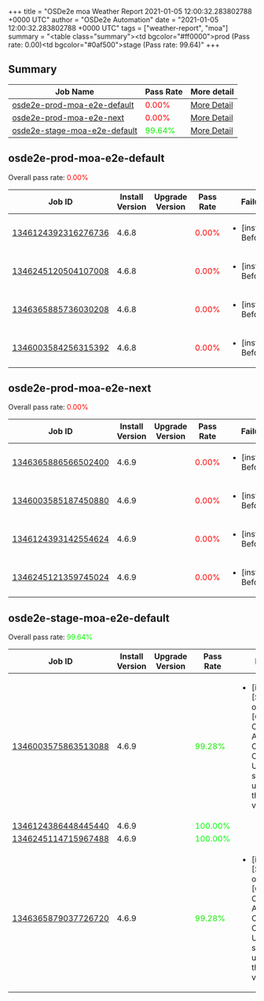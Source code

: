+++
title = "OSDe2e moa Weather Report 2021-01-05 12:00:32.283802788 +0000 UTC"
author = "OSDe2e Automation"
date = "2021-01-05 12:00:32.283802788 +0000 UTC"
tags = ["weather-report", "moa"]
summary = "<table class=\"summary\"><tr><td bgcolor=\"#ff0000\"></td><td>prod (Pass rate: 0.00)</td></tr><tr><td bgcolor=\"#0af500\"></td><td>stage (Pass rate: 99.64)</td></tr></table>"
+++
## Summary

| Job Name | Pass Rate | More detail |
|----------|-----------|-------------|
|[osde2e-prod-moa-e2e-default](https://prow.svc.ci.openshift.org/?job=osde2e-prod-moa-e2e-default)| <span style="color:#ff0000;">0.00%</span>|[More Detail](#osde2e-prod-moa-e2e-default)|
|[osde2e-prod-moa-e2e-next](https://prow.svc.ci.openshift.org/?job=osde2e-prod-moa-e2e-next)| <span style="color:#ff0000;">0.00%</span>|[More Detail](#osde2e-prod-moa-e2e-next)|
|[osde2e-stage-moa-e2e-default](https://prow.svc.ci.openshift.org/?job=osde2e-stage-moa-e2e-default)| <span style="color:#0af500;">99.64%</span>|[More Detail](#osde2e-stage-moa-e2e-default)|



## osde2e-prod-moa-e2e-default

Overall pass rate: <span style="color:#ff0000;">0.00%</span>

| Job ID | Install Version | Upgrade Version | Pass Rate | Failures |
|--------|-----------------|-----------------|-----------|----------|
[1346124392316276736](https://prow.ci.openshift.org/view/gs/origin-ci-test/logs/osde2e-prod-moa-e2e-default/1346124392316276736) | 4.6.8 |  | <span style="color:#ff0000;">0.00%</span>|<ul><li>[install] BeforeSuite</li></ul>
[1346245120504107008](https://prow.ci.openshift.org/view/gs/origin-ci-test/logs/osde2e-prod-moa-e2e-default/1346245120504107008) | 4.6.8 |  | <span style="color:#ff0000;">0.00%</span>|<ul><li>[install] BeforeSuite</li></ul>
[1346365885736030208](https://prow.ci.openshift.org/view/gs/origin-ci-test/logs/osde2e-prod-moa-e2e-default/1346365885736030208) | 4.6.8 |  | <span style="color:#ff0000;">0.00%</span>|<ul><li>[install] BeforeSuite</li></ul>
[1346003584256315392](https://prow.ci.openshift.org/view/gs/origin-ci-test/logs/osde2e-prod-moa-e2e-default/1346003584256315392) | 4.6.8 |  | <span style="color:#ff0000;">0.00%</span>|<ul><li>[install] BeforeSuite</li></ul>



## osde2e-prod-moa-e2e-next

Overall pass rate: <span style="color:#ff0000;">0.00%</span>

| Job ID | Install Version | Upgrade Version | Pass Rate | Failures |
|--------|-----------------|-----------------|-----------|----------|
[1346365886566502400](https://prow.ci.openshift.org/view/gs/origin-ci-test/logs/osde2e-prod-moa-e2e-next/1346365886566502400) | 4.6.9 |  | <span style="color:#ff0000;">0.00%</span>|<ul><li>[install] BeforeSuite</li></ul>
[1346003585187450880](https://prow.ci.openshift.org/view/gs/origin-ci-test/logs/osde2e-prod-moa-e2e-next/1346003585187450880) | 4.6.9 |  | <span style="color:#ff0000;">0.00%</span>|<ul><li>[install] BeforeSuite</li></ul>
[1346124393142554624](https://prow.ci.openshift.org/view/gs/origin-ci-test/logs/osde2e-prod-moa-e2e-next/1346124393142554624) | 4.6.9 |  | <span style="color:#ff0000;">0.00%</span>|<ul><li>[install] BeforeSuite</li></ul>
[1346245121359745024](https://prow.ci.openshift.org/view/gs/origin-ci-test/logs/osde2e-prod-moa-e2e-next/1346245121359745024) | 4.6.9 |  | <span style="color:#ff0000;">0.00%</span>|<ul><li>[install] BeforeSuite</li></ul>



## osde2e-stage-moa-e2e-default

Overall pass rate: <span style="color:#0af500;">99.64%</span>

| Job ID | Install Version | Upgrade Version | Pass Rate | Failures |
|--------|-----------------|-----------------|-----------|----------|
[1346003575863513088](https://prow.ci.openshift.org/view/gs/origin-ci-test/logs/osde2e-stage-moa-e2e-default/1346003575863513088) | 4.6.9 |  | <span style="color:#13ec00;">99.28%</span>|<ul><li>[install] [Suite: operators] [OSD] Configure AlertManager Operator Operator Upgrade should upgrade from the replaced version</li></ul>
[1346124386448445440](https://prow.ci.openshift.org/view/gs/origin-ci-test/logs/osde2e-stage-moa-e2e-default/1346124386448445440) | 4.6.9 |  | <span style="color:#01fe00;">100.00%</span>|
[1346245114715967488](https://prow.ci.openshift.org/view/gs/origin-ci-test/logs/osde2e-stage-moa-e2e-default/1346245114715967488) | 4.6.9 |  | <span style="color:#01fe00;">100.00%</span>|
[1346365879037726720](https://prow.ci.openshift.org/view/gs/origin-ci-test/logs/osde2e-stage-moa-e2e-default/1346365879037726720) | 4.6.9 |  | <span style="color:#13ec00;">99.28%</span>|<ul><li>[install] [Suite: operators] [OSD] Configure AlertManager Operator Operator Upgrade should upgrade from the replaced version</li></ul>



